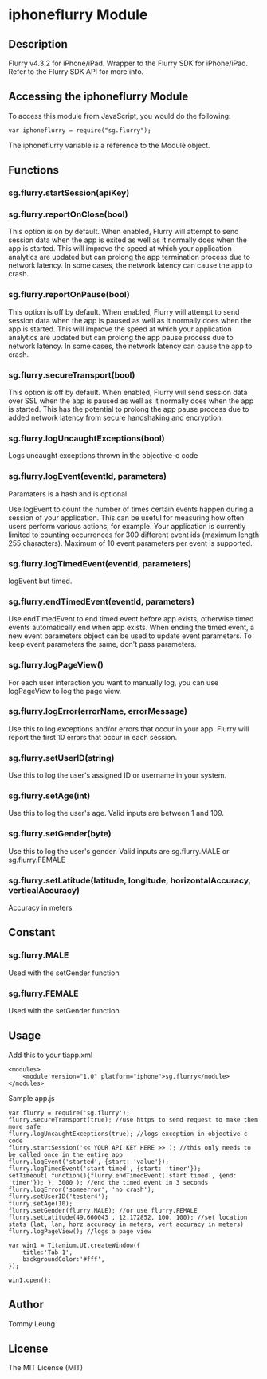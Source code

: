 # iphoneflurry Module

## Description

Flurry v4.3.2 for iPhone/iPad. Wrapper to the Flurry SDK for iPhone/iPad. Refer to the Flurry SDK API for more info.

## Accessing the iphoneflurry Module

To access this module from JavaScript, you would do the following:

	var iphoneflurry = require("sg.flurry");

The iphoneflurry variable is a reference to the Module object.	

## Functions

### sg.flurry.startSession(apiKey)

### sg.flurry.reportOnClose(bool)

This option is on by default. When enabled, Flurry will attempt to send session data when the app is exited as well as it normally does when the app is started. This will improve the speed at which your application analytics are updated but can prolong the app termination process due to network latency. In some cases, the network latency can cause the app to crash. 

### sg.flurry.reportOnPause(bool)

This option is off by default. When enabled, Flurry will attempt to send session data when the app is paused as well as it normally does when the app is started. This will improve the speed at which your application analytics are updated but can prolong the app pause process due to network latency. In some cases, the network latency can cause the app to crash. 

### sg.flurry.secureTransport(bool)

This option is off by default. When enabled, Flurry will send session data over SSL when the app is paused as well as it normally does when the app is started. This has the potential to prolong the app pause process due to added network latency from secure handshaking and encryption. 

### sg.flurry.logUncaughtExceptions(bool)

Logs uncaught exceptions thrown in the objective-c code

### sg.flurry.logEvent(eventId, parameters)

Paramaters is a hash and is optional

Use logEvent to count the number of times certain events happen during a session of your application. This can be useful for measuring how often users perform various actions, for example. Your application is currently limited to counting occurrences for 300 different event ids (maximum length 255 characters). Maximum of 10 event parameters per event is supported.  

### sg.flurry.logTimedEvent(eventId, parameters)

logEvent but timed.

### sg.flurry.endTimedEvent(eventId, parameters)

Use endTimedEvent to end timed event before app exists, otherwise timed events automatically end when app exists. When ending the timed event, a new event parameters object can be used to update event parameters. To keep event parameters the same, don't pass parameters. 

### sg.flurry.logPageView()

For each user interaction you want to manually log, you can use logPageView to log the page view. 

### sg.flurry.logError(errorName, errorMessage)

Use this to log exceptions and/or errors that occur in your app. Flurry will report the first 10 errors that occur in each session. 

### sg.flurry.setUserID(string)

Use this to log the user's assigned ID or username in your system. 

### sg.flurry.setAge(int)

Use this to log the user's age. Valid inputs are between 1 and 109. 

### sg.flurry.setGender(byte)

Use this to log the user's gender. Valid inputs are sg.flurry.MALE or sg.flurry.FEMALE

### sg.flurry.setLatitude(latitude, longitude, horizontalAccuracy, verticalAccuracy)

Accuracy in meters

## Constant

### sg.flurry.MALE

Used with the setGender function

### sg.flurry.FEMALE

Used with the setGender function

## Usage
Add this to your tiapp.xml

	<modules>
		<module version="1.0" platform="iphone">sg.flurry</module>
	</modules>

Sample app.js

	var flurry = require('sg.flurry');
	flurry.secureTransport(true); //use https to send request to make them more safe
	flurry.logUncaughtExceptions(true); //logs exception in objective-c code
	flurry.startSession('<< YOUR API KEY HERE >>'); //this only needs to be called once in the entire app
	flurry.logEvent('started', {start: 'value'});
	flurry.logTimedEvent('start timed', {start: 'timer'});
	setTimeout( function(){flurry.endTimedEvent('start timed', {end: 'timer'}); }, 3000 ); //end the timed event in 3 seconds
	flurry.logError('someerror', 'no crash');
	flurry.setUserID('tester4');
	flurry.setAge(10);
	flurry.setGender(flurry.MALE); //or use flurry.FEMALE
	flurry.setLatitude(49.660043 , 12.172852, 100, 100); //set location stats (lat, lan, horz accuracy in meters, vert accuracy in meters)
	flurry.logPageView(); //logs a page view

	var win1 = Titanium.UI.createWindow({  
		title:'Tab 1',
		backgroundColor:'#fff',
	});

	win1.open();

## Author

Tommy Leung

## License

The MIT License (MIT)
